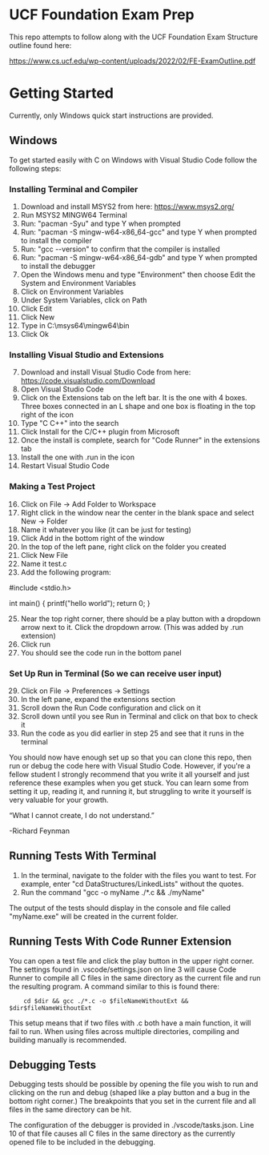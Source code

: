 # UCF Foundation Exam Prep
This repo attempts to follow along with the UCF Foundation Exam Structure outline found here:

https://www.cs.ucf.edu/wp-content/uploads/2022/02/FE-ExamOutline.pdf

# Getting Started
Currently, only Windows quick start instructions are provided.

## Windows
To get started easily with C on Windows with Visual Studio Code follow the following steps:

### Installing Terminal and Compiler
1. Download and install MSYS2 from here: https://www.msys2.org/
2. Run MSYS2 MINGW64 Terminal
3. Run: "pacman -Syu" and type Y when prompted
4. Run: "pacman -S mingw-w64-x86_64-gcc" and type Y when prompted to install the compiler
5. Run: "gcc --version" to confirm that the compiler is installed
4. Run: "pacman -S mingw-w64-x86_64-gdb" and type Y when prompted to install the debugger
5. Open the Windows menu and type "Environment" then choose Edit the System and Environment Variables
6. Click on Environment Variables
7. Under System Variables, click on Path
8. Click Edit
9. Click New
10. Type in C:\msys64\mingw64\bin
11. Click Ok

### Installing Visual Studio and Extensions
7. Download and install Visual Studio Code from here: https://code.visualstudio.com/Download
8. Open Visual Studio Code
9. Click on the Extensions tab on the left bar. It is the one with 4 boxes. Three boxes connected in an L shape and one box is floating in the top right of the icon
10. Type "C C++" into the search
11. Click Install for the C/C++ plugin from Microsoft
12. Once the install is complete, search for "Code Runner" in the extensions tab
13. Install the one with .run in the icon
14. Restart Visual Studio Code

### Making a Test Project
16. Click on File -> Add Folder to Workspace
17. Right click in the window near the center in the blank space and select New -> Folder
18. Name it whatever you like (it can be just for testing)
19. Click Add in the bottom right of the window
20. In the top of the left pane, right click on the folder you created
21. Click New File
22. Name it test.c
23. Add the following program:
    
#include <stdio.h>

int main() {
    printf("hello world");
    return 0;
}

25. Near the top right corner, there should be a play button with a dropdown arrow next to it. Click the dropdown arrow. (This was added by .run extension)
26. Click run
27. You should see the code run in the bottom panel

### Set Up Run in Terminal (So we can receive user input)
29. Click on File -> Preferences -> Settings
30. In the left pane, expand the extensions section
31. Scroll down the Run Code configuration and click on it
32. Scroll down until you see Run in Terminal and click on that box to check it
33. Run the code as you did earlier in step 25 and see that it runs in the terminal

You should now have enough set up so that you can clone this repo, then run or debug the code here with Visual Studio Code. 
However, if you're a fellow student I strongly recommend that you write it all yourself and just reference these examples when you get stuck.
You can learn some from setting it up, reading it, and running it, but struggling to write it yourself is very valuable for your growth.

“What I cannot create, I do not understand.”

-Richard Feynman

## Running Tests With Terminal

1. In the terminal, navigate to the folder with the files you want to test. For example, enter "cd DataStructures/LinkedLists" without the quotes.
2. Run the command "gcc -o myName ./*.c && ./myName" 

The output of the tests should display in the console and file called "myName.exe" will be created in the current folder.

## Running Tests With Code Runner Extension

You can open a test file and click the play button in the upper right corner. The settings found in .vscode/settings.json on line 3 will cause Code Runner to compile all C files 
in the same directory as the current file and run the resulting program. A command similar to this is found there:

~~~
    cd $dir && gcc ./*.c -o $fileNameWithoutExt && $dir$fileNameWithoutExt
~~~

This setup means that if two files with .c both have a main function, it will fail to run. When using
files across multiple directories, compiling and building manually is recommended.

## Debugging Tests 

Debugging tests should be possible by opening the file you wish to run and clicking on the run and debug (shaped like a play button and a bug in the bottom right corner.)
The breakpoints that you set in the current file and all files in the same directory can be hit.

The configuration of the debugger is provided in ./vscode/tasks.json. Line 10 of that file causes all C files in the same directory as the currently opened file to be included
in the debugging. 
